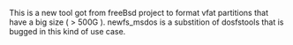 This is a new tool got from freeBsd project to format vfat partitions that have a big size ( > 500G ).
newfs_msdos is a substition of dosfstools that is bugged in this kind of use case.
